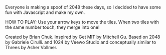 Everyone is making a spoof of 2048 these days, so I decided to have some fun with Javascript and make my own.


HOW TO PLAY: Use your arrow keys to move the tiles. When two tiles with the same number touch, they merge into one!

Created by Brian Chuk. Inspired by Get MIT by Mitchell Gu. Based on 2048 by Gabriele Cirulli. and 1024 by Veewo Studio and conceptually similar to Threes by Asher Vollmer.

